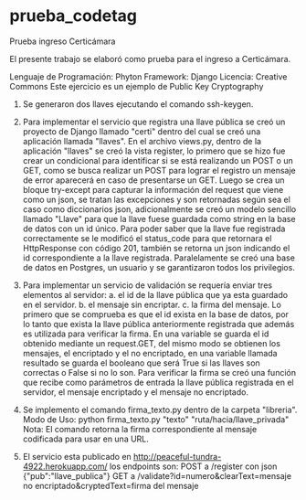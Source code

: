 prueba_codetag
==============

Prueba ingreso Certicámara

El presente trabajo se elaboró como prueba para el ingreso a Certicámara.

Lenguaje de Programación: Phyton
Framework: Django
Licencia: Creative Commons
Este ejercicio es un ejemplo de Public Key Cryptography


1.  Se generaron dos llaves ejecutando el comando ssh-keygen.
2.  Para implementar el servicio que registra una llave pública se creó un proyecto de Django llamado "certi" dentro del cual se creó una aplicación llamada "llaves". En el archivo views.py, dentro de la aplicación "llaves" se creó la vista register, lo primero que se hizo fue crear un condicional para identificar si se está realizando un POST o un GET, como se busca realizar un POST para lograr el registro un mensaje de error aparecerá en caso de presentarse un GET.
Luego se crea un bloque try-except para capturar la información del request que viene como un json, se tratan las excepciones y son retornadas según sea el caso como diccionarios json, adicionalmente se creó un modelo sencillo llamado "Llave" para que la llave fuese guardada como string en la base de datos con un id único. 
Para poder saber que la llave fue registrada correctamente se le modificó el status_code para que   retornara el HttpResponse con código 201, también se retorna un json indicando el id correspondiente a la llave registrada. Paralelamente se creó una base de datos en Postgres, un usuario y se garantizaron todos los privilegios.

3.  Para implementar un servicio de validación se requería enviar tres elementos al servidor: 
a. el id de la llave pública que ya esta guardado en el servidor.
b. el mensaje sin encriptar.
c. la firma del mensaje.
Lo primero que se comprueba es que el id exista en la base de datos, por lo tanto que exista la llave pública anteriormente registrada que además es utilizada para verificar la firma.
En una variable se guarda el id obtenido mediante un request.GET, del mismo modo se obtienen los mensajes, el encriptado y el no encriptado, en una variable llamada resultado se guarda el booleano que será True si las llaves son correctas o False si no lo son.
Para verificar la firma se creó una función que recibe como parámetros de entrada la llave pública registrada en el servidor, el mensaje encriptado y el mensaje no encriptado.

4.  Se implemento el comando firma_texto.py dentro de la carpeta "libreria".
Modo de Uso: python firma_texto.py "texto" "ruta/hacia/llave_privada" 
Nota: El comando retorna la firma correspondiente al mensaje codificada para usar en una URL.

5.  El servicio esta publicado en http://peaceful-tundra-4922.herokuapp.com/ los endpoints son:
POST a /register con json {"pub":"llave_publica"}
GET a /validate?id=numero&clearText=mensaje no encriptado&cryptedText=firma del mensaje
